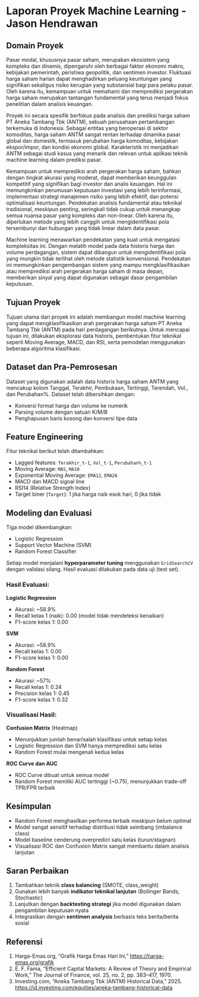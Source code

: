 
# Laporan Proyek Machine Learning - Jason Hendrawan

## Domain Proyek

Pasar modal, khususnya pasar saham, merupakan ekosistem yang kompleks dan dinamis, dipengaruhi oleh berbagai faktor ekonomi makro, kebijakan pemerintah, peristiwa geopolitik, dan sentimen investor. Fluktuasi harga saham harian dapat menghadirkan peluang keuntungan yang signifikan sekaligus risiko kerugian yang substansial bagi para pelaku pasar. Oleh karena itu, kemampuan untuk memahami dan memprediksi pergerakan harga saham merupakan tantangan fundamental yang terus menjadi fokus penelitian dalam analisis keuangan.

Proyek ini secara spesifik berfokus pada analisis dan prediksi harga saham PT Aneka Tambang Tbk (ANTM), sebuah perusahaan pertambangan terkemuka di Indonesia. Sebagai entitas yang beroperasi di sektor komoditas, harga saham ANTM sangat rentan terhadap dinamika pasar global dan domestik, termasuk perubahan harga komoditas, kebijakan ekspor/impor, dan kondisi ekonomi global. Karakteristik ini menjadikan ANTM sebagai studi kasus yang menarik dan relevan untuk aplikasi teknik machine learning dalam prediksi pasar.

Kemampuan untuk memprediksi arah pergerakan harga saham, bahkan dengan tingkat akurasi yang moderat, dapat memberikan keunggulan kompetitif yang signifikan bagi investor dan analis keuangan. Hal ini memungkinkan perumusan keputusan investasi yang lebih terinformasi, implementasi strategi manajemen risiko yang lebih efektif, dan potensi optimalisasi keuntungan. Pendekatan analisis fundamental atau teknikal tradisional, meskipun penting, seringkali tidak cukup untuk menangkap semua nuansa pasar yang kompleks dan non-linear. Oleh karena itu, diperlukan metode yang lebih canggih untuk mengidentifikasi pola tersembunyi dan hubungan yang tidak linear dalam data pasar.

Machine learning menawarkan pendekatan yang kuat untuk mengatasi kompleksitas ini. Dengan melatih model pada data historis harga dan volume perdagangan, sistem dapat dibangun untuk mengidentifikasi pola yang mungkin tidak terlihat oleh metode statistik konvensional. Pendekatan ini memungkinkan pengembangan sistem yang mampu mengklasifikasikan atau memprediksi arah pergerakan harga saham di masa depan, memberikan sinyal yang dapat digunakan sebagai dasar pengambilan keputusan.

## Tujuan Proyek

Tujuan utama dari proyek ini adalah membangun model machine learning yang dapat mengklasifikasikan arah pergerakan harga saham PT Aneka Tambang Tbk (ANTM) pada hari perdagangan berikutnya. Untuk mencapai tujuan ini, dilakukan eksplorasi data historis, pembentukan fitur teknikal seperti Moving Average, MACD, dan RSI, serta pemodelan menggunakan beberapa algoritma klasifikasi.

## Dataset dan Pra-Pemrosesan

Dataset yang digunakan adalah data historis harga saham ANTM yang mencakup kolom Tanggal, Terakhir, Pembukaan, Tertinggi, Terendah, Vol., dan Perubahan%. Dataset telah dibersihkan dengan:
- Konversi format harga dan volume ke numerik
- Parsing volume dengan satuan K/M/B
- Penghapusan baris kosong dan konversi tipe data

## Feature Engineering

Fitur teknikal berikut telah ditambahkan:
- Lagged features: `Terakhir_t-1`, `Vol_t-1`, `Perubahan%_t-1`
- Moving Average: `MA5`, `MA10`
- Exponential Moving Average: `EMA12`, `EMA26`
- MACD dan MACD signal line
- RSI14 (Relative Strength Index)
- Target biner (`Target`): 1 jika harga naik esok hari, 0 jika tidak

## Modeling dan Evaluasi

Tiga model dikembangkan:
- Logistic Regression
- Support Vector Machine (SVM)
- Random Forest Classifier

Setiap model menjalani **hyperparameter tuning** menggunakan `GridSearchCV` dengan validasi silang. Hasil evaluasi dilakukan pada data uji (test set).

### Hasil Evaluasi:

**Logistic Regression**
- Akurasi: ~58.9%
- Recall kelas 1 (naik): 0.00 (model tidak mendeteksi kenaikan)
- F1-score kelas 1: 0.00

**SVM**
- Akurasi: ~58.9%
- Recall kelas 1: 0.00
- F1-score kelas 1: 0.00

**Random Forest**
- Akurasi: ~57%
- Recall kelas 1: 0.24
- Precision kelas 1: 0.45
- F1-score kelas 1: 0.32

### Visualisasi Hasil:

**Confusion Matrix** (Heatmap)
- Menunjukkan jumlah benar/salah klasifikasi untuk setiap kelas
- Logistic Regression dan SVM hanya memprediksi satu kelas
- Random Forest mulai mengenali kedua kelas

**ROC Curve dan AUC**
- ROC Curve dibuat untuk semua model
- Random Forest memiliki AUC tertinggi (~0.75), menunjukkan trade-off TPR/FPR terbaik

## Kesimpulan

- Random Forest menghasilkan performa terbaik meskipun belum optimal
- Model sangat sensitif terhadap distribusi tidak seimbang (imbalance class)
- Model baseline cenderung overpredict satu kelas (turun/stagnan)
- Visualisasi ROC dan Confusion Matrix sangat membantu dalam analisis lanjutan

## Saran Perbaikan

1. Tambahkan teknik **class balancing** (SMOTE, class_weight)
2. Gunakan lebih banyak **indikator teknikal lanjutan** (Bollinger Bands, Stochastic)
3. Lanjutkan dengan **backtesting strategi** jika model digunakan dalam pengambilan keputusan nyata
4. Integrasikan dengan **sentimen analysis** berbasis teks berita/berita sosial

## Referensi

1. Harga-Emas.org, “Grafik Harga Emas Hari Ini,” https://harga-emas.org/grafik  
2. E. F. Fama, “Efficient Capital Markets: A Review of Theory and Empirical Work,” The Journal of Finance, vol. 25, no. 2, pp. 383–417, 1970.  
3. Investing.com, “Aneka Tambang Tbk (ANTM) Historical Data,” 2025. https://id.investing.com/equities/aneka-tambang-historical-data
